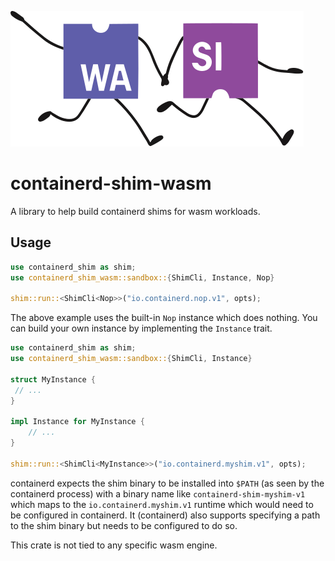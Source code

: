 ![runwasi logo](https://raw.githubusercontent.com/containerd/runwasi/e251de3307bbdc8bf3229020ea2ae2711f31aafa/art/logo/runwasi_logo_icon.svg)

# containerd-shim-wasm

A library to help build containerd shims for wasm workloads.

## Usage

```rust
use containerd_shim as shim;
use containerd_shim_wasm::sandbox::{ShimCli, Instance, Nop}

shim::run::<ShimCli<Nop>>("io.containerd.nop.v1", opts);
```

The above example uses the built-in `Nop` instance which does nothing.
You can build your own instance by implementing the `Instance` trait.

```rust
use containerd_shim as shim;
use containerd_shim_wasm::sandbox::{ShimCli, Instance}

struct MyInstance {
 // ...
}

impl Instance for MyInstance {
    // ...
}

shim::run::<ShimCli<MyInstance>>("io.containerd.myshim.v1", opts);
```

containerd expects the shim binary to be installed into `$PATH` (as seen by the containerd process) with a binary name like `containerd-shim-myshim-v1` which maps to the `io.containerd.myshim.v1` runtime which would need to be configured in containerd. It (containerd) also supports specifying a path to the shim binary but needs to be configured to do so.

This crate is not tied to any specific wasm engine.
